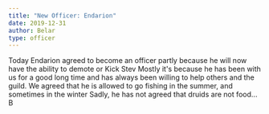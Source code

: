 ```yaml
---
title: "New Officer: Endarion"
date: 2019-12-31
author: Belar
type: officer
---
```


Today Endarion agreed to become an officer partly because he will now have the ability to demote or Kick Stev
Mostly it's because he has been with us for a good long time and has always been willing to help others and the guild.
We agreed that he is allowed to go fishing in the summer, and sometimes in the winter
Sadly, he has not agreed that druids are not food...
B
<!--more-->
